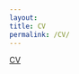 ```yaml
---
layout: 
title: CV
permalink: /CV/
---
```


<a href="/ChailuvGidwaniResume.pdf" target="_blank">CV</a>
